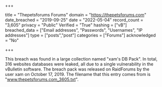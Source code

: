 +++

title = "Thepetsforums Forums"
domain = "https://thepetsforums.com"
date_breached = "2019-09-25"
date = "2022-05-04"
record_count = "3,605"
privacy = "Public"
Verified = "True"
hashing = ["vB"]
breached_data = ["Email addresses", "Passwords", "Usernames", "IP addresses"]
type = ["posts","post"]
categories = ["Forums"]
acknowledged = "No"


+++


This breach was found in a large collection named "xam's DB Pack". In total, 316 websites databases were leaked, all due to a single vulnerability in the vBulletin software. The breach pack was released on RaidForums by the user xam on October 17, 2019. The filename that this entry comes from is "www.thepetsforums.com_3605.txt".

